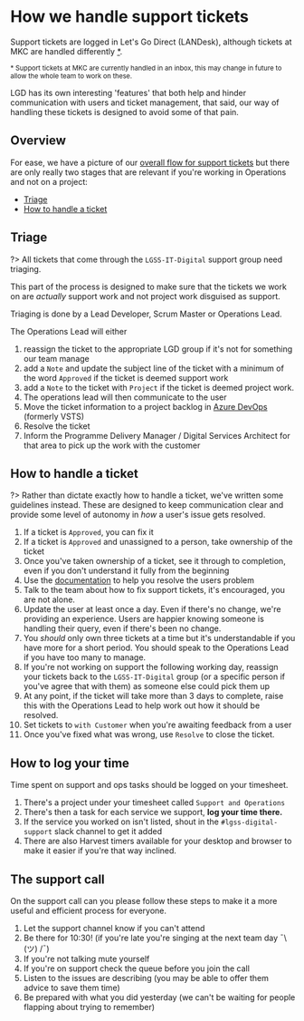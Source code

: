 # How we handle support tickets
Support tickets are logged in Let's Go Direct (LANDesk), although tickets at MKC are handled differently [*](#mkc-tickets).

<small><a id="mkc-tickets">*</a> Support tickets at MKC are currently handled in an inbox, this may change in future to allow the whole team to work on these.</small>

LGD has its own interesting 'features' that both help and hinder communication with users and ticket management, that said, our way of handling these tickets is designed to avoid some of that pain.

## Overview
For ease, we have a picture of our [overall flow for support tickets](/assets/images/support/support-flow.jpg ':ignore') but there are only really two stages that are relevant if you're working in Operations and not on a project:

* [Triage](#triage)
* [How to handle a ticket](#how-to-handle-a-ticket)

## Triage
?> All tickets that come through the `LGSS-IT-Digital` support group need triaging. 

This part of the process is designed to make sure that the tickets we work on are _actually_ support work and not project work disguised as support.

Triaging is done by a Lead Developer, Scrum Master or Operations Lead.

The Operations Lead will either 
1. reassign the ticket to the appropriate LGD group if it's not for something our team manage
1. add a `Note` and update the subject line of the ticket with a minimum of the word `Approved` if the ticket is deemed support work
1. add a `Note` to the ticket with `Project` if the ticket is deemed project work. 
  1. The operations lead will then communicate to the user
  1. Move the ticket information to a project backlog in [Azure DevOps](https://lgssappdevteam.visualstudio.com/) (formerly VSTS)
  1. Resolve the ticket
  1. Inform the Programme Delivery Manager / Digital Services Architect for that area to pick up the work with the customer


## How to handle a ticket

?> Rather than dictate exactly how to handle a ticket, we've written some guidelines instead. These are designed to keep communication clear and provide some level of autonomy in _how_ a user's issue gets resolved.

1. If a ticket is `Approved`, you can fix it
1. If a ticket is `Approved` and unassigned to a person, take ownership of the ticket
1. Once you've taken ownership of a ticket, see it through to completion, even if you don't understand it fully from the beginning
1. Use the [documentation](support/documentation.md) to help you resolve the users problem
1. Talk to the team about how to fix support tickets, it's encouraged, you are not alone.
1. Update the user at least once a day. Even if there's no change, we're providing an experience. Users are happier knowing someone is handling their query, even if there's been no change.
1. You _should_ only own three tickets at a time but it's understandable if you have more for a short period. You should speak to the Operations Lead if you have too many to manage.
1. If you're not working on support the following working day, reassign your tickets back to the `LGSS-IT-Digital` group (or a specific person if you've agree that with them) as someone else could pick them up
1. At any point, if the ticket will take more than 3 days to complete, raise this with the Operations Lead to help work out how it should be resolved.
1. Set tickets to `with Customer` when you're awaiting feedback from a user
1. Once you've fixed what was wrong, use `Resolve` to close the ticket.

## How to log your time

Time spent on support and ops tasks should be logged on your timesheet.

1. There's a project under your timesheet called `Support and Operations`
1. There's then a task for each service we support, **log your time there.**
1. If the service you worked on isn't listed, shout in the `#lgss-digital-support` slack channel to get it added
1. There are also Harvest timers available for your desktop and browser to make it easier if you're that way inclined.

## The support call

On the support call can you please follow these steps to make it a more useful and efficient process for everyone.

1. Let the support channel know if you can't attend
1. Be there for 10:30! (if you're late you're singing at the next team day ¯\ (ツ) /¯)
1. If you're not talking mute yourself
1. If you're on support check the queue before you join the call
1. Listen to the issues are describing (you may be able to offer them advice to save them time)
1. Be prepared with what you did yesterday (we can't be waiting for people flapping about trying to remember)